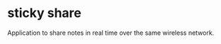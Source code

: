 sticky share
================
Application to share notes in real time over the same wireless network.
